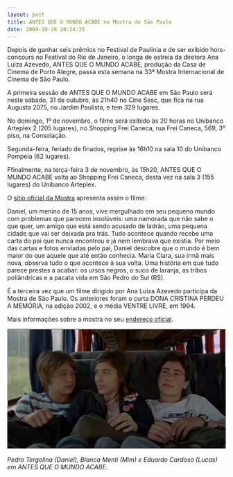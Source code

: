 ```yaml
---
layout: post
title: ANTES QUE O MUNDO ACABE na Mostra de São Paulo
date: 2009-10-28 20:24:23
---
```

Depois de ganhar seis prêmios no Festival de Paulínia e de ser exibido hors-concours no Festival do Rio de Janeiro, o longa de estreia da diretora Ana Luiza Azevedo, ANTES QUE O MUNDO ACABE, produção da Casa de Cinema de Porto Alegre, passa esta semana na 33ª Mostra Internacional de Cinema de São Paulo.

A primeira sessão de ANTES QUE O MUNDO ACABE em São Paulo será neste sábado, 31 de outubro, às 21h40 no Cine Sesc, que fica na rua Augusta 2075, no Jardim Paulista, e tem 329 lugares.

No domingo, 1º de novembro, o filme será exibido às 20 horas no Unibanco Arteplex 2 (205 lugares), no Shopping Frei Caneca, rua Frei Caneca, 569, 3º piso, na Consolação.

Segunda-feira, feriado de finados, reprise às 16h10 na sala 10 do Unibanco Pompeia (62 lugares).

Ffinalmente, na terça-feira 3 de novembro, às 15h20, ANTES QUE O MUNDO ACABE volta ao Shopping Frei Caneca, desta vez na sala 3 (155 lugares) do Unibanco Arteplex.

O [sítio oficial da Mostra](https://43.mostra.org/br/filme/1412-Antes-Que-o-Mundo-Acabe) apresenta assim o filme:

Daniel, um menino de 15 anos, vive mergulhado em seu pequeno mundo com problemas que parecem insolúveis: uma namorada que não sabe o que quer, um amigo que está sendo acusado de ladrão, uma pequena cidade que vai ser deixada pra trás. Tudo acontece quando recebe uma carta do pai que nunca encontrou e já nem lembrava que existia. Por meio das cartas e fotos enviadas pelo pai, Daniel descobre que o mundo é bem maior do que aquele que até então conhecia. Maria Clara, sua irmã mais nova, observa tudo o que acontece à sua volta. Uma história em que tudo parece prestes a acabar: os ursos negros, o suco de laranja, as tribos poliândricas e a pacata vida em São Pedro do Sul (RS).

É a terceira vez que um filme dirigido por Ana Luiza Azevedo participa da Mostra de São Paulo. Os anteriores foram o curta DONA CRISTINA PERDEU A MEMÓRIA, na edição 2002, e o média VENTRE LIVRE, em 1994.

Mais informações sobre a mostra no seu [endereço oficial](https://47.mostra.org/).

![](/uploads/aqma7.jpg)

*Pedro Tergolina (Daniel), BIanca Menti (Mim) e Eduardo Cardoso (Lucas) em ANTES QUE O MUNDO ACABE.*